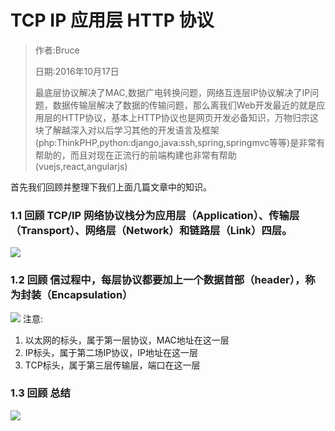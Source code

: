 # TCP IP 应用层 HTTP 协议


> 作者:Bruce
>
> 日期:2016年10月17日
>
> 最底层协议解决了MAC,数据广电转换问题，网络互连层IP协议解决了IP问题，数据传输层解决了数据的传输问题，那么离我们Web开发最近的就是应用层的HTTP协议，基本上HTTP协议也是网页开发必备知识，万物归宗这块了解越深入对以后学习其他的开发语言及框架(php:ThinkPHP,python:django,java:ssh,spring,springmvc等等)是非常有帮助的，而且对现在正流行的前端构建也非常有帮助(vuejs,react,angularjs)

首先我们回顾并整理下我们上面几篇文章中的知识。

### 1.1 回顾 TCP/IP 网络协议栈分为应用层（Application）、传输层（Transport）、网络层（Network）和链路层（Link）四层。
![](http://pic002.cnblogs.com/images/2012/467431/2012111621035424.jpg)

### 1.2 回顾 信过程中，每层协议都要加上一个数据首部（header），称为封装（Encapsulation）
![](http://image.beekka.com/blog/201205/bg2012052913.png)
注意:

1. 以太网的标头，属于第一层协议，MAC地址在这一层
2. IP标头，属于第二场IP协议，IP地址在这一层
3. TCP标头，属于第三层传输层，端口在这一层

### 1.3 回顾 总结
![](http://pic002.cnblogs.com/images/2012/467431/2012111621050639.jpg)